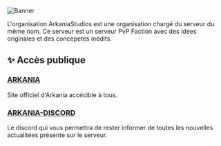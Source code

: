 ![Banner](https://cdn.discordapp.com/attachments/977968129143607367/979215865776050216/banner.png)

L'organisation ArkaniaStudios est une organisation chargé du serveur du même nom. Ce serveur est un serveur PvP Faction avec des idées originales et des concepetes inédits. 

## ✨ Accès publique 
### [ARKANIA](https://arkaniastudios.org)
Site officiel d'Arkania accécible à tous.

### [ARKANIA-DISCORD](https://arkaniastudios.org/discord)
Le discord qui vous permettra de rester informer de toutes les nouvelles actualitées présente sur le serveur.


